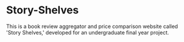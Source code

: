 # Story-Shelves
This is a book review aggregator and price comparison website called 'Story Shelves,' developed for an undergraduate final year project.
